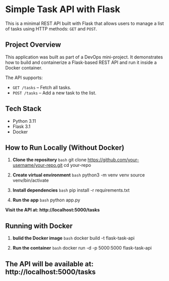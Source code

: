 #  Simple Task API with Flask

This is a minimal REST API built with Flask that allows users to manage a list of tasks using HTTP methods: `GET` and `POST`.

## Project Overview

This application was built as part of a DevOps mini-project. It demonstrates how to build and containerize a Flask-based REST API and run it inside a Docker container.

The API supports:
- `GET /tasks` – Fetch all tasks.
- `POST /tasks` – Add a new task to the list.

##  Tech Stack

- Python 3.11
- Flask 3.1
- Docker

##  How to Run Locally (Without Docker)

1. **Clone the repository**
   ```bash```
   git clone https://github.com/your-username/your-repo.git
   cd your-repo

2. **Create virtual environment**
   ```bash```
      python3 -m venv venv
   source venv/bin/activate

3. **Install dependencies**
   ```bash```
   pip install -r requirements.txt

4. **Run the app**
   ```bash```
   python app.py
   
**Visit the API at: http://localhost:5000/tasks**

## Running with Docker
1. **bulid the Docker image**
    ```bash```
   docker build -t flask-task-api 

2. **Run the container**
    ```bash```
    docker run -d -p 5000:5000 flask-task-api

## The API will be available at: http://localhost:5000/tasks





